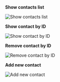 **Show contacts list**

![Show contacts list](https://i.ibb.co/VMqMzJZ/list.png)

**Show contact by ID**

![Show contact by ID](https://i.ibb.co/8NVGv0s/get.png)

**Remove contact by ID**

![Remove contact by ID](https://i.ibb.co/VwV36Mt/remove.png)

​**Add new contact**

![Add new contact](https://i.ibb.co/9bYCL2d/add.png)
